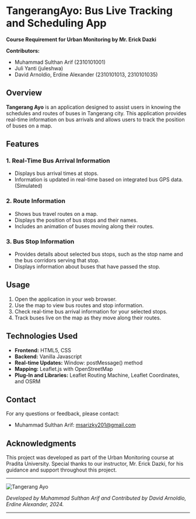 # TangerangAyo: Bus Live Tracking and Scheduling App

**Course Requirement for Urban Monitoring by Mr. Erick Dazki**

**Contributors:**
- Muhammad Sulthan Arif (2310101001)
- Juli Yanti (juleshwa)
- David Arnoldio, Erdine Alexander (2310101013, 2310101035)

## Overview

**Tangerang Ayo** is an application designed to assist users in knowing the schedules and routes of buses in Tangerang city. This application provides real-time information on bus arrivals and allows users to track the position of buses on a map.

## Features

### 1. Real-Time Bus Arrival Information
- Displays bus arrival times at stops.
- Information is updated in real-time based on integrated bus GPS data. (Simulated)

### 2. Route Information
- Shows bus travel routes on a map.
- Displays the position of bus stops and their names.
- Includes an animation of buses moving along their routes.

### 3. Bus Stop Information
- Provides details about selected bus stops, such as the stop name and the bus corridors serving that stop.
- Displays information about buses that have passed the stop.


## Usage

1. Open the application in your web browser.
2. Use the map to view bus routes and stop information.
3. Check real-time bus arrival information for your selected stops.
4. Track buses live on the map as they move along their routes.

## Technologies Used

- **Frontend:** HTML5, CSS
- **Backend:** Vanilla Javascript
- **Real-time Updates:** Window: postMessage() method
- **Mapping:** Leaflet.js with OpenStreetMap
- **Plug-In and Libraries:** Leaflet Routing Machine, Leaflet Coordinates, and OSRM


## Contact

For any questions or feedback, please contact:
- Muhammad Sulthan Arif: msarizky201@gmail.com

## Acknowledgments

This project was developed as part of the Urban Monitoring course at Pradita University. Special thanks to our instructor, Mr. Erick Dazki, for his guidance and support throughout this project.

---

![Tangerang Ayo](https://github.com/sulthanarif/TangerangAyo/assets/74910542/b6b19f1a-cdc2-491e-ad36-0757ecb03875)

*Developed by Muhammad Sulthan Arif and Contributed by David Arnoldio, Erdine Alexander, 2024.*

---
